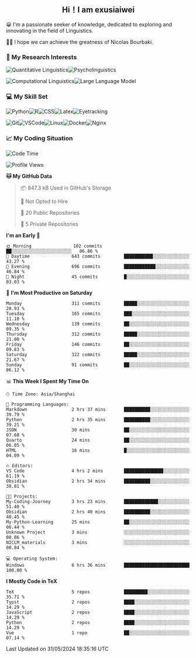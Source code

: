   

## <div align="center">Hi！I am exusiaiwei</div>  

😀 I'm a passionate seeker of knowledge, dedicated to exploring and innovating in the field of Linguistics.

🙋‍♂️ I hope we can achieve the greatness of Nicolas Bourbaki.

### 🔬 My Research Interests  

![Quantitative Linguistics](https://img.shields.io/badge/Quantitative%20Linguistics-%230072CC.svg?&style=for-the-badge&logo=appveyor&logoColor=white)![Psycholinguistics](https://img.shields.io/badge/Psycholinguistics-%2301a3a1.svg?&style=for-the-badge&logo=AWS%20Amplify&logoColor=white)

![Computational Linguistics](https://img.shields.io/badge/Computational%20Linguistics-%231877F2.svg?&style=for-the-badge&logo=Markdown&logoColor=white)![Large Language Model](https://img.shields.io/badge/Large%20Language%20Model-%23F76300.svg?&style=for-the-badge&logo=Android&logoColor=white)

### 💻 My Skill Set

![Python](https://img.shields.io/badge/Python-%2314354C.svg?style=for-the-badge&logo=python&logoColor=white&color=2AB3E3)![R](https://img.shields.io/badge/-R-276DC3?style=for-the-badge&logo=r&logoColor=white)![CSS](https://img.shields.io/badge/-CSS-1572B6?style=for-the-badge&logo=css3&logoColor=white)![Latex](https://img.shields.io/badge/-Latex-008080?style=for-the-badge&logo=latex&logoColor=white)![Eyetracking](https://img.shields.io/badge/Eyetracking-%230078D6?style=for-the-badge&logo=SearXNG&logoColor=#3050FF)

![Git](https://img.shields.io/badge/-Git-F05032?style=for-the-badge&logo=git&logoColor=white)![VSCode](https://img.shields.io/badge/-VSCode-007ACC?style=for-the-badge&logo=visual-studio-code&logoColor=white)![Linux](https://img.shields.io/badge/-Linux-FCC624?style=for-the-badge&logo=linux&logoColor=black)![Docker](https://img.shields.io/badge/-Docker-2496ED?style=for-the-badge&logo=docker&logoColor=white)![Nginx](https://img.shields.io/badge/-Nginx-009639?style=for-the-badge&logo=nginx&logoColor=white)

### 📈 My Coding Situation

<!--START_SECTION:waka-->
![Code Time](http://img.shields.io/badge/Code%20Time-160%20hrs%2055%20mins-blue)

![Profile Views](http://img.shields.io/badge/Profile%20Views-0-blue)

**🐱 My GitHub Data** 

> 📦 847.3 kB Used in GitHub's Storage 
 > 
> 🚫 Not Opted to Hire
 > 
> 📜 20 Public Repositories 
 > 
> 🔑 5 Private Repositories 
 > 
**I'm an Early 🐤** 

```text
🌞 Morning                102 commits         ██░░░░░░░░░░░░░░░░░░░░░░░   06.86 % 
🌆 Daytime                643 commits         ███████████░░░░░░░░░░░░░░   43.27 % 
🌃 Evening                696 commits         ████████████░░░░░░░░░░░░░   46.84 % 
🌙 Night                  45 commits          █░░░░░░░░░░░░░░░░░░░░░░░░   03.03 % 
```
📅 **I'm Most Productive on Saturday** 

```text
Monday                   311 commits         █████░░░░░░░░░░░░░░░░░░░░   20.93 % 
Tuesday                  165 commits         ███░░░░░░░░░░░░░░░░░░░░░░   11.10 % 
Wednesday                139 commits         ██░░░░░░░░░░░░░░░░░░░░░░░   09.35 % 
Thursday                 312 commits         █████░░░░░░░░░░░░░░░░░░░░   21.00 % 
Friday                   146 commits         ██░░░░░░░░░░░░░░░░░░░░░░░   09.83 % 
Saturday                 322 commits         █████░░░░░░░░░░░░░░░░░░░░   21.67 % 
Sunday                   91 commits          ██░░░░░░░░░░░░░░░░░░░░░░░   06.12 % 
```


📊 **This Week I Spent My Time On** 

```text
🕑︎ Time Zone: Asia/Shanghai

💬 Programming Languages: 
Markdown                 2 hrs 37 mins       ██████████░░░░░░░░░░░░░░░   39.79 % 
Python                   2 hrs 35 mins       ██████████░░░░░░░░░░░░░░░   39.21 % 
JSON                     30 mins             ██░░░░░░░░░░░░░░░░░░░░░░░   07.68 % 
Quarto                   24 mins             ██░░░░░░░░░░░░░░░░░░░░░░░   06.05 % 
HTML                     16 mins             █░░░░░░░░░░░░░░░░░░░░░░░░   04.09 % 

🔥 Editors: 
VS Code                  4 hrs 2 mins        ███████████████░░░░░░░░░░   61.19 % 
Obsidian                 2 hrs 34 mins       ██████████░░░░░░░░░░░░░░░   38.81 % 

🐱‍💻 Projects: 
My-Coding-Journey        3 hrs 23 mins       █████████████░░░░░░░░░░░░   51.40 % 
Obsidian                 2 hrs 40 mins       ██████████░░░░░░░░░░░░░░░   40.45 % 
My-Python-Learning       25 mins             ██░░░░░░░░░░░░░░░░░░░░░░░   06.44 % 
Unknown Project          3 mins              ░░░░░░░░░░░░░░░░░░░░░░░░░   00.86 % 
NICLM_materials          3 mins              ░░░░░░░░░░░░░░░░░░░░░░░░░   00.84 % 

💻 Operating System: 
Windows                  6 hrs 36 mins       █████████████████████████   100.00 % 
```

**I Mostly Code in TeX** 

```text
TeX                      5 repos             █████████░░░░░░░░░░░░░░░░   35.71 % 
Typst                    2 repos             ████░░░░░░░░░░░░░░░░░░░░░   14.29 % 
JavaScript               2 repos             ████░░░░░░░░░░░░░░░░░░░░░   14.29 % 
Python                   2 repos             ████░░░░░░░░░░░░░░░░░░░░░   14.29 % 
Vue                      1 repo              ██░░░░░░░░░░░░░░░░░░░░░░░   07.14 % 
```




 Last Updated on 31/05/2024 18:35:16 UTC
<!--END_SECTION:waka-->
